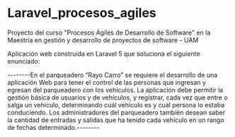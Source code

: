 # Laravel_procesos_agiles
Proyecto del curso "Procesos Ágiles de Desarrollo de Software" en la Maestría en gestión y desarrollo de proyectos de software - UAM

Aplicación web construida en Laravel 5 que soluciona el siguiente enunciado: 

--------En el parqueadero “Rayo Carro” se requiere el desarrollo de una aplicación Web para tener el control de las personas que ingresan y egresan del parqueadero con los vehículos.
La aplicación debe permitir la gestión básica de usuarios y de vehículos, y registrar, cada vez que entre o salga un vehículo, determinando cuál vehículo es y cuál persona lo estaba conduciendo.
Los administradores del parqueadero también desean saber la cantidad de entradas y salidas que ha tenido cada vehículo en un rango de fechas determinado.--------
